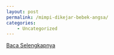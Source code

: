 ```yaml
---
layout: post
permalink: /mimpi-dikejar-bebek-angsa/
categories:
    - Uncategorized
---
```


[Baca Selengkapnya](/04)